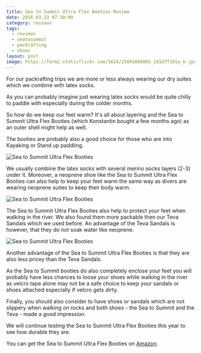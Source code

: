 ```yaml
---
title: Sea to Summit Ultra Flex Booties Review
date: 2016-03-23 07:30:00
category: reviews
tags:
  - reviews
  - seatosummit
  - packrafting
  - shoes
layout: post
image: https://farm2.staticflickr.com/1624/25841666865_141d7f355a_b.jpg
---
```

For our packrafting trips we are more or less always wearing our dry suites which we combine with latex socks.

As you can probably imagine just wearing latex socks would be quite chilly to paddle with especially during the colder months.

So how do we keep our feet warm? It's all about layering and the Sea to Summit Ultra Flex Booties (which Konstantin bought a few months ago) as an outer shell might help as well.

The booties are probably also a good choice for those who are into Kayaking or Stand up paddling.

![Sea to Summit Ultra Flex Booties](https://farm2.staticflickr.com/1624/25841666865_141d7f355a_b.jpg)
  
<!--more-->

We usually combine the latex socks with several merino socks layers (2-3) under it. Moreover, a neoprene shoe like the Sea to Summit Ultra Flex Booties can also help to keep your feet warm the same way as divers are wearing neoprene suites to keep their body warm.

![Sea to Summit Ultra Flex Booties](https://farm2.staticflickr.com/1455/25746566141_e38526eca2_b.jpg "Sea to Summit Ultra Flex Booties")

The Sea to Summit Ultra Flex Booties also help to protect your feet when walking in the river. We also found them more packable then our Teva Sandals which we used before. An advantage of the Teva Sandals is however, that they do not soak water like neoprene.

![Sea to Summit Ultra Flex Booties](https://farm2.staticflickr.com/1577/25275264374_c4ee457d72_b.jpg "Sea to Summit Ultra Flex Booties")

Another advantage of the Sea to Summit Ultra Flex Booties is that they are also less pricey than the Teva Sandals.

As the Sea to Summit booties do also completely enclose your feet you will probably have less chances to loose your shoes while walking in the river as velcro tape alone may not be a safe choice to keep your sandals or shoes attached especially if velcro gets dirty.

Finally, you should also consider to have shoes or sandals which are not slippery when walking on rocks and both shoes - the Sea to Summit and the Teva - made a good impression.

We will continue testing the Sea to Summit Ultra Flex Booties this year to see how durable they are.

You can get the Sea to Summit Ultra Flex Booties on <a rel="nofollow" href="http://amzn.to/2uVlqoE" target="_blank" rel="nofollow">Amazon</a>.
